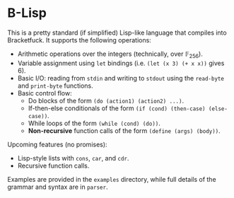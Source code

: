 # B-Lisp

This is a pretty standard (if simplified) Lisp-like language that compiles into Bracketfuck. It supports the following operations:
- Arithmetic operations over the integers (technically, over $\mathbb{F}_{256}$).
- Variable assignment using `let` bindings (i.e. `(let (x 3) (+ x x))` gives 6).
- Basic I/O: reading from `stdin` and writing to `stdout` using the `read-byte` and `print-byte` functions.
- Basic control flow:
    - Do blocks of the form `(do (action1) (action2) ...)`.
    - If-then-else conditionals of the form `(if (cond) (then-case) (else-case))`.
    - While loops of the form `(while (cond) (do))`.
    - **Non-recursive** function calls of the form `(define (args) (body))`.

Upcoming features (no promises):
- Lisp-style lists with `cons`, `car`, and `cdr`.
- Recursive function calls.

Examples are provided in the `examples` directory, while full details of the grammar and syntax are in `parser`.